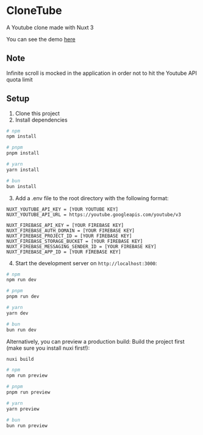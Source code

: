 # CloneTube

A Youtube clone made with Nuxt 3

You can see the demo [here](https://clonetube-jd-sanmartin.vercel.app/)

## Note
Infinite scroll is mocked in the application in order not to hit the Youtube API quota limit

## Setup

1. Clone this project
2. Install dependencies

```bash
# npm
npm install

# pnpm
pnpm install

# yarn
yarn install

# bun
bun install
```

3. Add a .env file to the root directory with the following format:

```
NUXT_YOUTUBE_API_KEY = [YOUR YOUTUBE KEY]
NUXT_YOUTUBE_API_URL = https://youtube.googleapis.com/youtube/v3

NUXT_FIREBASE_API_KEY = [YOUR FIREBASE KEY]
NUXT_FIREBASE_AUTH_DOMAIN = [YOUR FIREBASE KEY]
NUXT_FIREBASE_PROJECT_ID = [YOUR FIREBASE KEY]
NUXT_FIREBASE_STORAGE_BUCKET = [YOUR FIREBASE KEY]
NUXT_FIREBASE_MESSAGING_SENDER_ID = [YOUR FIREBASE KEY]
NUXT_FIREBASE_APP_ID = [YOUR FIREBASE KEY]
```

4. Start the development server on `http://localhost:3000`:

```bash
# npm
npm run dev

# pnpm
pnpm run dev

# yarn
yarn dev

# bun
bun run dev
```

Alternatively, you can preview a production build:
Build the project first (make sure you install nuxi first!):

```bash
nuxi build
```

```bash
# npm
npm run preview

# pnpm
pnpm run preview

# yarn
yarn preview

# bun
bun run preview
```
